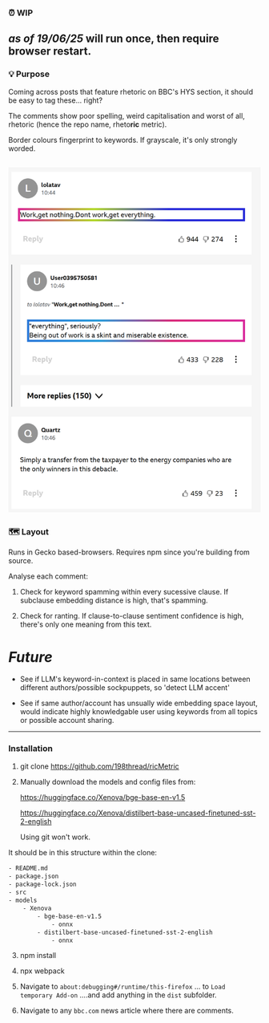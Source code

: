 ### ⏰ WIP

*as of 19/06/25* will run once, then require browser restart. 
---

### 💡 Purpose

Coming across posts that feature rhetoric on BBC's HYS section, it should be easy to tag these... right?


The comments show poor spelling, weird capitalisation and worst of all, rhetoric (hence the repo name, rheto**ric** metric). 

Border colours fingerprint to keywords. If grayscale, it's only strongly worded.

![alt text](sample_output.png)
---

### 🗺️ Layout

Runs in Gecko based-browsers. Requires npm since you're building from source. 

Analyse each comment:

1. Check for keyword spamming within every sucessive clause. If subclause embedding distance is high, that's spamming.

2. Check for ranting. If clause-to-clause sentiment confidence is high, there's only one meaning from this text. 

# *Future*

- See if LLM's keyword-in-context is placed in same locations between different authors/possible sockpuppets, so 'detect LLM accent'

- See if same author/account has unsually wide embedding space layout, would indicate highly knowledgable user using keywords from all topics or possible account sharing.
---

### Installation

1. git clone https://github.com/198thread/ricMetric

2. Manually download the models and config files from:

    https://huggingface.co/Xenova/bge-base-en-v1.5
    
    https://huggingface.co/Xenova/distilbert-base-uncased-finetuned-sst-2-english
    
    Using git won't work.

It should be in this structure within the clone:

    - README.md
    - package.json
    - package-lock.json
    - src
    - models
        - Xenova
            - bge-base-en-v1.5
                - onnx
            - distilbert-base-uncased-finetuned-sst-2-english
                - onnx

3. npm install

4. npx webpack

5. Navigate to 
    `about:debugging#/runtime/this-firefox` 
    ... to `Load temporary Add-on` 
    ....and add anything in the `dist` subfolder.

6. Navigate to any `bbc.com` news article where there are comments.
